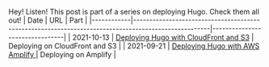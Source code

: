 Hey! Listen! This post is part of a series on deploying Hugo. Check them all out!
| Date       | URL                                                                                                 | Part                           |
|------------|-----------------------------------------------------------------------------------------------------|--------------------------------|
| 2021-10-13 | [Deploying Hugo with CloudFront and S3](/2021/10/deploying-hugo-with-cloudfront-and-s3/)            | Deploying on CloudFront and S3 |
| 2021-09-21 | [Deploying Hugo with AWS Amplify ](/2021/09/deploying-hugo-with-aws-amplify/)                       | Deploying on Amplify           |